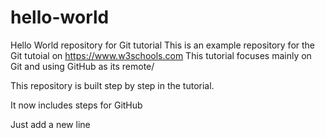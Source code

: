 # hello-world
Hello World repository for Git tutorial
This is an example repository for the Git tutoial on https://www.w3schools.com
This tutorial focuses mainly on Git and using GitHub as its remote/

This repository is built step by step in the tutorial.

It now includes steps for GitHub

Just add a new line
